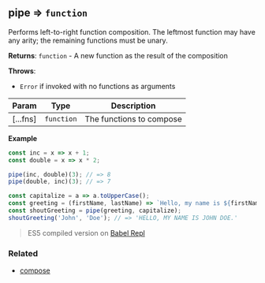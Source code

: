 ## pipe => <code>function</code>

Performs left-to-right function composition.
The leftmost function may have any arity; the remaining functions must be unary.

**Returns**: <code>function</code> - A new function as the result of the composition

**Throws**:

- <code>Error</code> if invoked with no functions as arguments


| Param | Type | Description |
| --- | --- | --- |
| [...fns] | <code>function</code> | The functions to compose |

**Example**
```js
const inc = x => x + 1;
const double = x => x * 2;

pipe(inc, double)(3); // => 8
pipe(double, inc)(3); // => 7

const capitalize = a => a.toUpperCase();
const greeting = (firstName, lastName) => `Hello, my name is ${firstName} ${lastName}.`;
const shoutGreeting = pipe(greeting, capitalize);
shoutGreeting('John', 'Doe'); // => 'HELLO, MY NAME IS JOHN DOE.'
```

> ES5 compiled version on [Babel Repl](https://babeljs.io/repl#?babili=false&browsers=&build=&builtIns=false&spec=false&loose=false&code_lz=PQKhCgAIUgFBTATgMwPaILYGdIBt7IAuAtIasYgJYDmAFoZMgK4B2AxoZai5G6hgAdUWSp24A6KDAAqteHgKEMwhs3ZieGAIYBPSLS0A3eVpZ6tVQjoDckQnMiJ42yi1fVGrDlxY4MTLAYAI3lWCx1JaClIAAFlABMmfEgBSgF4aJiBCy0MSABvNW9uAF9IAG1xKuRfAF1IWXkijRwyXn4hLAzoWPtEVAB3HHyAUUR-xDLKZEhXQ1QAa3h4yAHRWkgWVE91HxwtfcRqJgx4FkIsTKdCJkRfAuafMoBBTfgBneKeA7sHJywkgxUDN7PI-IJhKIfJl4AAPXICfBSaJ8XwMVxsSAAXkgsOxAD5cZAANSQACM1hR3ECkHiqCYQWSOLxWMJeJgACZKVEeql0gAKDEAGlp9MZ8AAlPyAMwS2zAYAEyAADmifPg_LpDPwIoxUtl8sVrMgAHZkT1UTS2FpUoQtLhKAAveQ4rRKrTiMgAVQE6UQAGEDhq5VS0ZBqE54JwWB4cfzkJREIEAHK5eAi3AHQip04SpUAAwAEvBcLhUCKMHoWGnZjgACSFRMptNlBuZ5unErifPcmCWhhYWj0wgAcUj0djKTSGoj8Cj7hF1tt9qdkt7kEHw7Hc4n_IA5AApVC0Fh7kV7gAiqHge7lkAVSr3hZGABkXwB5EUAWQAmpBk88X4jJAACSADKkAHu-hbJpAF7viM4h7lIwDgP2U7pNikD8lU4g1FgebGvkUCzDM8a-OI-AxvY2JYjiAAMebEZALG_P0HwsO8kBjBM-7qo48AAI5MIm8D7Aw-BZpA3AmEcJxnIQt7cpAJTgCR1y3DwOFVBY1AEUq-HiE4iRsBq_IAPoijUhGEvyuk4Di5Q1Np4j2RKtQivZ5T0bUEqeUcBGUiUlLgAkSTwOIcJCIgFxYeqlJAA&debug=false&forceAllTransforms=false&shippedProposals=false&circleciRepo=&evaluate=false&fileSize=false&timeTravel=false&sourceType=module&lineWrap=false&presets=env&prettier=false&targets=&version=7.7.2&externalPlugins=)

### Related

- [compose](compose)
